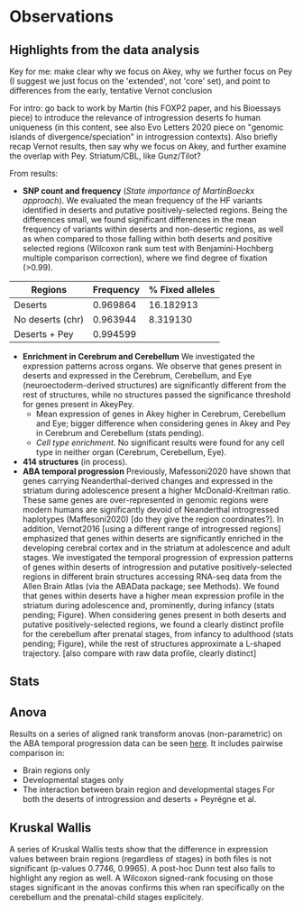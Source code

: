 # Observations
## Highlights from the data analysis
Key for me: make clear why we focus on Akey, why we further focus on Pey (I suggest we just focus on the 'extended', not 'core' set), and point to differences from the early, tentative Vernot conclusion

For intro: go back to work by Martin (his FOXP2 paper, and his Bioessays piece) to introduce the relevance of introgression deserts fo human uniqueness (in this content, see also Evo Letters 2020 piece on "genomic islands of divergence/speciation" in introgression contexts). Also briefly recap Vernot results, then say why we focus on Akey, and further examine the overlap with Pey. Striatum/CBL, like Gunz/Tilot?

From results:

- **SNP count and frequency** (*State importance of MartinBoeckx approach*). We evaluated the mean frequency of the HF variants identified in deserts and putative positively-selected regions. Being the differences small, we found significant differences in the mean frequency of variants within deserts and non-desertic regions, as well as when compared to those falling within both deserts and positive selected regions (Wilcoxon rank sum test with Benjamini-Hochberg multiple comparison correction), where we find degree of fixation (>0.99).

| Regions  | Frequency | % Fixed alleles |
| ------------- | ------------- | ------------- |
| Deserts  | 0.969864  |  16.182913  |
| No deserts (chr)  | 0.963944  | 8.319130  |
| Deserts + Pey  | 0.994599  |  | 46.218487  |


- **Enrichment in Cerebrum and Cerebellum** We investigated the expression patterns across organs. We observe that genes present in deserts and expressed in the Cerebrum, Cerebellum, and Eye (neuroectoderm-derived structures) are significantly different from the rest of structures, while no structures passed the significance threshold for genes present in AkeyPey.
  + Mean expression of genes in Akey higher in Cerebrum, Cerebellum and Eye; bigger difference when considering genes in Akey and Pey in Cerebrum and Cerebellum (stats pending).
  + *Cell type enrichment*. No significant results were found for any cell type in neither organ (Cerebrum, Cerebellum, Eye).
- **414 structures** (in process).
- **ABA temporal progression**  Previously, Mafessoni2020 have shown that genes carrying Neanderthal-derived changes and expressed in the striatum during adolescence present a higher McDonald-Kreitman ratio. These same genes are over-represented in genomic regions were modern humans are significantly devoid of Neanderthal introgressed haplotypes (Maffesoni2020) [do they give the region coordinates?]. In addition, Vernot2016 [using a different range of introgressed regions] emphasized that genes within deserts are significantly enriched in the developing cerebral cortex and in the striatum at adolescence and adult stages. We investigated the temporal progression of expression patterns of genes within deserts of introgression and putative positively-selected regions in different brain structures accessing RNA-seq data from the Allen Brain Atlas (via the ABAData package; see Methods). We found that genes within deserts have a higher mean expression profile in the striatum during adolescence and, prominently, during infancy (stats pending; Figure). When considering genes present in both deserts and putative positively-selected regions, we found a clearly distinct profile for the cerebellum after prenatal stages, from infancy to adulthood (stats pending; Figure), while the rest of structures approximate a L-shaped trajectory. [also compare with raw data profile, clearly distinct]


## Stats

## Anova
Results on a series of aligned rank transform anovas (non-parametric) on the ABA temporal progression data can be seen [here](https://github.com/jjaa-mp/raul_tesina/tree/master/0.code/R_scripts/output/anova). It includes pairwise comparison in:
- Brain regions only
- Developmental stages only
- The interaction between brain region and developmental stages
For both the deserts of introgression and deserts + Peyrégne et al.

## Kruskal Wallis
A series of Kruskal Wallis tests show that the difference in expression values between brain regions (regardless of stages) in both files is not significant (p-values 0.7746, 0.9965). A post-hoc Dunn test also fails to highlight any region as well. A Wilcoxon signed-rank focusing on those stages significant in the anovas confirms this when ran specifically on the cerebellum and the prenatal-child stages explicitely.
